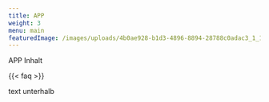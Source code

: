 ```yaml
---
title: APP
weight: 3
menu: main
featuredImage: /images/uploads/4b0ae928-b1d3-4896-8894-28788c0adac3_1_105_c.jpg
---
```



APP Inhalt

{{< faq >}}

t﻿ext unterhalb